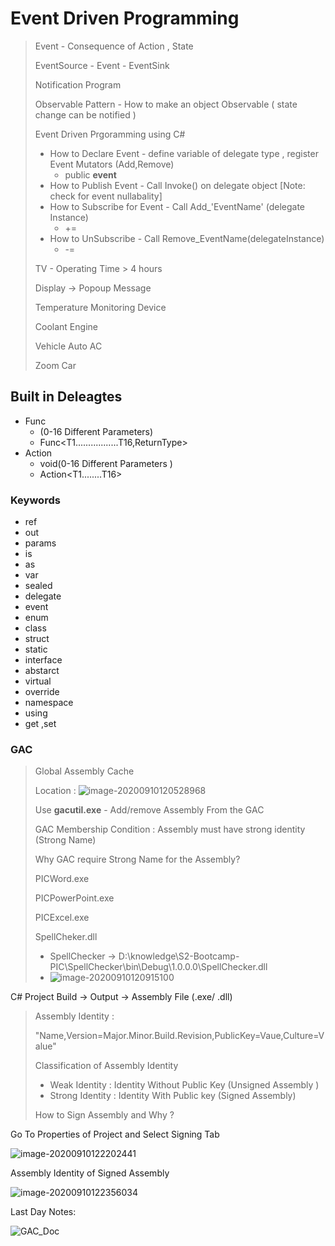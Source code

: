 # Event Driven Programming

> Event - Consequence of Action , State 
>
> EventSource  - Event - EventSink 
>
> Notification Program 
>
> Observable Pattern - How to make an object Observable ( state change can be notified )
>
> Event Driven Prgoramming using C#
>
> - How to Declare Event - define variable  of delegate type , register Event Mutators (Add,Remove)
>   - public **event** <DelegateName> <EventName>
> - How to Publish Event - Call Invoke() on delegate object [Note: check for event nullabality]
> - How to Subscribe for Event - Call Add_'EventName' (delegate Instance)
>   - <EventName>+= <delegateInstance>
> - How to UnSubscribe - Call Remove_EventName(delegateInstance)
>   - <EventName>-=<delegateInstance>
>
> TV - Operating Time > 4 hours 
>
> Display -> Popoup Message 
>
> Temperature Monitoring Device 
>
> Coolant Engine
>
> Vehicle Auto AC 
>
> Zoom Car 



## Built in Deleagtes

- Func
  - <returnType>(0-16 Different Parameters)
  - Func<T1.................T16,ReturnType> 
- Action 
  - void(0-16 Different Parameters )
  - Action<T1........T16> 

### Keywords

- ref
- out
- params
- is
- as
- var 
- sealed
- delegate
- event
- enum
- class
- struct
- static 
- interface
- abstarct
- virtual
- override
- namespace
- using 
- get ,set 

### GAC

> Global Assembly Cache 
>
> Location : ![image-20200910120528968](D:\knowledge\pic-s2.2\image-20200910120528968.png)
>
> Use **gacutil.exe** - Add/remove Assembly From the GAC
>
> GAC Membership Condition : Assembly must have strong identity (Strong Name) 
>
> Why GAC require Strong Name for the Assembly?
>
> 
>
> PICWord.exe
>
> PICPowerPoint.exe
>
> PICExcel.exe
>
> SpellCheker.dll
>
> -  SpellChecker -> D:\knowledge\S2-Bootcamp-PIC\SpellChecker\bin\Debug\1.0.0.0\SpellChecker.dll
> - ![image-20200910120915100](C:\Users\user\AppData\Roaming\Typora\typora-user-images\image-20200910120915100.png)



C# Project Build -> Output -> Assembly File (.exe/ .dll)

> Assembly Identity :
>
> "Name,Version=Major.Minor.Build.Revision,PublicKey=Vaue,Culture=Value"
>
> Classification of Assembly Identity
>
> - Weak Identity : Identity Without Public Key (Unsigned Assembly )
> - Strong Identity : Identity With Public key (Signed Assembly)
>
> How to Sign Assembly and Why ?



Go To Properties of Project and Select Signing Tab

![image-20200910122202441](D:\knowledge\pic-s2.2\image-20200910122202441.png)



Assembly Identity of Signed Assembly

![image-20200910122356034](D:\knowledge\pic-s2.2\AssemblyIdentity)



Last Day Notes:

![GAC_Doc](D:\knowledge\pic-s2.2\GAC_Doc.png)